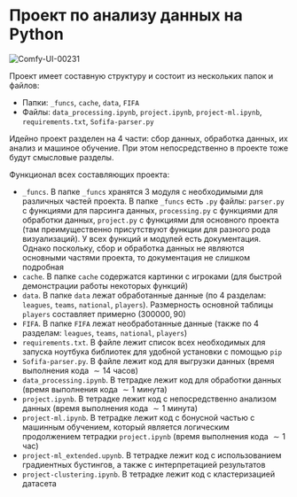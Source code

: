 # Проект по анализу данных на Python

<img src="https://i.ibb.co/C30BNfQ0/Comfy-UI-00231.png" alt="Comfy-UI-00231" border="0">


Проект имеет составную структуру и состоит из нескольких папок и файлов: 
* Папки: `_funcs`, `cache`, `data`, `FIFA`
* Файлы: `data_processing.ipynb`, `project.ipynb`, `project-ml.ipynb`, `requirements.txt`, `Sofifa-parser.py`


Идейно проект разделен на $4$ части: сбор данных, обработка данных, их анализ и машиное обучение. При этом непосредственно в проекте тоже будут смысловые разделы.


Функционал всех составляющих проекта:
* `_funcs`. В папке `_funcs` хранятся $3$ модуля с необходимыми для различных частей проекта. В папке `_funcs` есть `.py` файлы: `parser.py` с функциями для парсинга данных, `processing.py` с функциями для обработки данных, `project.py` с функциями для основного проекта (там преимущественно присутствуют функции для разного рода визуализаций). У всех функций и модулей есть документация. Однако поскольку, сбор и обработка данных не являются основными частями проекта, то документация не слишком подробная
* `cache`. В папке `cache` содержатся картинки с игроками (для быстрой демонстрации работы некоторых функций)
* `data`. В папке `data` лежат обработанные данные (по $4$ разделам: `leagues`, `teams`, `national`, `players`). Размерность основной таблицы `players` составляет примерно $(300000, 90)$
* `FIFA`. В папке `FIFA` лежат необработанные данные (также по $4$ разделам: `leagues`, `teams`, `national`, `players`)
* `requirements.txt`. В файле лежит список всех необходимых для запуска ноутбука библиотек для удобной установки с помощью `pip`
* `Sofifa-parser.py`. В файле лежит код для выгрузки данных (время выполнения кода $\sim 14$ часов) 
* `data_processing.ipynb`. В тетрадке лежит код для обработки данных (время выполнения кода $\sim 1$ минута)
* `project.ipynb`. В тетрадке лежит код с непосредственно анализом данных (время выполнения кода $\sim 1$ минута)
* `project-ml.ipynb`. В тетрадке лежит код с бонусной частью с машинным обучением, который является логическим продолжением тетрадки `project.ipynb` (время выполнения кода $\sim 1$ час)
* `project-ml_extended.upynb`. В тетрадке лежит код с использованием градиентных бустингов, а также с интерпретацией результатов
* `project-clustering.ipynb`. В тетрадке лежит код с кластеризацией датасета
